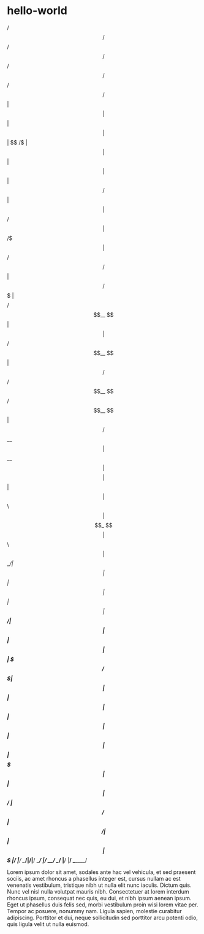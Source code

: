 # hello-world


 /$$   /$$           /$$ /$$                 /$$      /$$                     /$$       /$$
| $$  | $$          | $$| $$                | $$  /$ | $$                    | $$      | $$
| $$  | $$  /$$$$$$ | $$| $$  /$$$$$$       | $$ /$$$| $$  /$$$$$$   /$$$$$$ | $$  /$$$$$$$
| $$$$$$$$ /$$__  $$| $$| $$ /$$__  $$      | $$/$$ $$ $$ /$$__  $$ /$$__  $$| $$ /$$__  $$
| $$__  $$| $$$$$$$$| $$| $$| $$  \ $$      | $$$$_  $$$$| $$  \ $$| $$  \__/| $$| $$  | $$
| $$  | $$| $$_____/| $$| $$| $$  | $$      | $$$/ \  $$$| $$  | $$| $$      | $$| $$  | $$
| $$  | $$|  $$$$$$$| $$| $$|  $$$$$$/      | $$/   \  $$|  $$$$$$/| $$      | $$|  $$$$$$$
|__/  |__/ \_______/|__/|__/ \______/       |__/     \__/ \______/ |__/      |__/ \_______/



Lorem ipsum dolor sit amet, sodales ante hac vel vehicula, et sed praesent sociis, 
ac amet rhoncus a phasellus integer est, cursus nullam ac est venenatis vestibulum, 
tristique nibh ut nulla elit nunc iaculis. Dictum quis. Nunc vel nisl nulla volutpat
mauris nibh. Consectetuer at lorem interdum rhoncus ipsum, consequat nec quis, eu
dui, et nibh ipsum aenean ipsum. Eget ut phasellus duis felis sed, morbi vestibulum
proin wisi lorem vitae per. Tempor ac posuere, nonummy nam. Ligula sapien, molestie
curabitur adipiscing. Porttitor et dui, neque sollicitudin sed porttitor arcu potenti
odio, quis ligula velit ut nulla euismod.